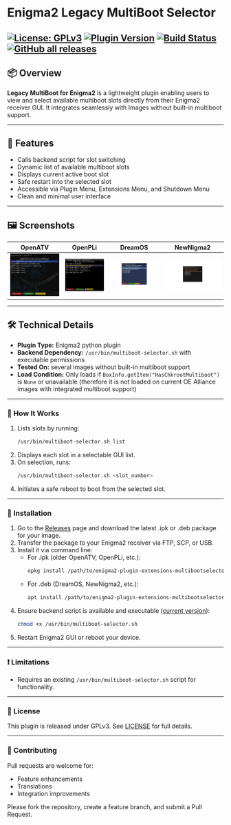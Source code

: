 # Enigma2 Legacy MultiBoot Selector

[![License: GPLv3](https://img.shields.io/badge/License-GPLv3-blue.svg)](https://www.gnu.org/licenses/gpl-3.0.html#license-text)
[![Plugin Version](https://img.shields.io/github/v/tag/oe-alliance/MultiBootSelectorPlugin)](https://github.com/oe-alliance/MultiBootSelectorPlugin/tags)
[![Build Status](https://github.com/oe-alliance/MultiBootSelectorPlugin/actions/workflows/release.yml/badge.svg)](https://github.com/oe-alliance/MultiBootSelectorPlugin/actions)
[![GitHub all releases](https://img.shields.io/github/downloads/oe-alliance/MultiBootSelectorPlugin/total)](https://github.com/oe-alliance/MultiBootSelectorPlugin/releases)
---

## 📦 Overview

**Legacy MultiBoot for Enigma2** is a lightweight plugin enabling users to view and select available multiboot slots directly from their Enigma2 receiver GUI. It integrates seamlessly with Images without built-in multiboot support.

---

## 🚀 Features

- Calls backend script for slot switching
- Dynamic list of available multiboot slots
- Displays current active boot slot
- Safe restart into the selected slot
- Accessible via Plugin Menu, Extensions Menu, and Shutdown Menu
- Clean and minimal user interface

---

## 🖼️ Screenshots

| OpenATV | OpenPLi | DreamOS | NewNigma2 |
|---------|---------|---------|-----------|
| ![OpenATV screenshot](screenshots/openatv.png) | ![OpenPLi screenshot](screenshots/openpli.png) | ![DreamOS screenshot](screenshots/dreamos.png) | ![NewNigma2 screenshot](screenshots/newnigma2.png) |

---

## 🛠️ Technical Details

- **Plugin Type:** Enigma2 python plugin
- **Backend Dependency:** `/usr/bin/multiboot-selector.sh` with executable permissions
- **Tested On:** several images without built-in multiboot support
- **Load Condition:** Only loads if `BoxInfo.getItem("HasChkrootMultiboot")` is `None` or unavailable (therefore it is not loaded on current OE Alliance images with integrated multiboot support)

---

### 🔧 How It Works

1. Lists slots by running:
   ```bash
   /usr/bin/multiboot-selector.sh list
2. Displays each slot in a selectable GUI list.
3. On selection, runs:
   ```bash
   /usr/bin/multiboot-selector.sh <slot_number>
4. Initiates a safe reboot to boot from the selected slot.

---

### 📂 Installation

1. Go to the [Releases](https://github.com/oe-alliance/MultiBootSelectorPlugin/releases) page and download the latest .ipk or .deb package for your image.
2. Transfer the package to your Enigma2 receiver via FTP, SCP, or USB.
3. Install it via command line:
   - For .ipk (older OpenATV, OpenPLi, etc.):
      ```bash
      opkg install /path/to/enigma2-plugin-extensions-multibootselector_*-r0_all.ipk

   - For .deb (DreamOS, NewNigma2, etc.):
      ```bash
      apt install /path/to/enigma2-plugin-extensions-multibootselector_*-r0_all.deb
4. Ensure backend script is available and executable ([current version](https://raw.githubusercontent.com/oe-alliance/oe-alliance-core/refs/heads/5.6-beta/meta-oe/recipes-kernel/chkroot/multiboot-selector/multiboot-selector.sh)):
   ```bash
   chmod +x /usr/bin/multiboot-selector.sh
5. Restart Enigma2 GUI or reboot your device.

---

### ❗ Limitations

- Requires an existing `/usr/bin/multiboot-selector.sh` script for functionality.

---

### 📜 License
This plugin is released under GPLv3. See [LICENSE](https://www.gnu.org/licenses/gpl-3.0.html#license-text) for full details.

---

### 🤝 Contributing
Pull requests are welcome for:
- Feature enhancements
- Translations
- Integration improvements

Please fork the repository, create a feature branch, and submit a Pull Request.
